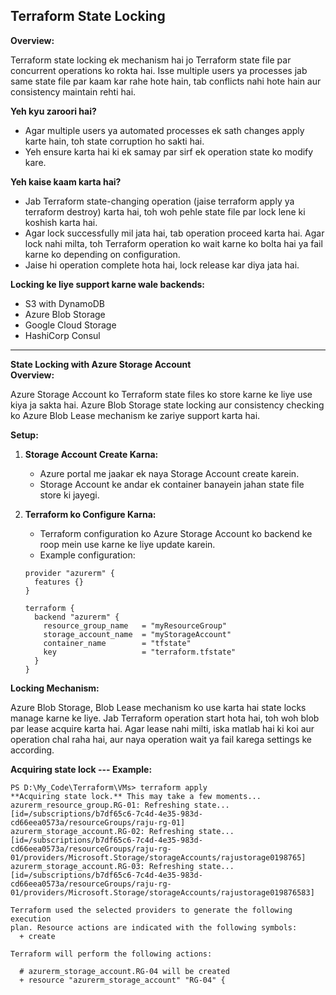 ## Terraform State Locking  

**Overview:**

Terraform state locking ek mechanism hai jo Terraform state file par concurrent operations ko rokta hai. Isse multiple users ya processes jab same state file par kaam kar rahe hote hain, tab conflicts nahi hote hain aur consistency maintain rehti hai.

**Yeh kyu zaroori hai?**

- Agar multiple users ya automated processes ek sath changes apply karte hain, toh state corruption ho sakti hai.
- Yeh ensure karta hai ki ek samay par sirf ek operation state ko modify kare.

**Yeh kaise kaam karta hai?**

- Jab Terraform state-changing operation (jaise terraform apply ya terraform destroy) karta hai, toh woh pehle state file par lock lene ki koshish karta hai.
- Agar lock successfully mil jata hai, tab operation proceed karta hai. Agar lock nahi milta, toh Terraform operation ko wait karne ko bolta hai ya fail karne ko depending on configuration.
- Jaise hi operation complete hota hai, lock release kar diya jata hai.

**Locking ke liye support karne wale backends:**

- S3 with DynamoDB
- Azure Blob Storage
- Google Cloud Storage
- HashiCorp Consul

---

**State Locking with Azure Storage Account**  
**Overview:**

Azure Storage Account ko Terraform state files ko store karne ke liye use kiya ja sakta hai. Azure Blob Storage state locking aur consistency checking ko Azure Blob Lease mechanism ke zariye support karta hai.

**Setup:**

1. **Storage Account Create Karna:**
   - Azure portal me jaakar ek naya Storage Account create karein.
   - Storage Account ke andar ek container banayein jahan state file store ki jayegi.

2. **Terraform ko Configure Karna:**
   - Terraform configuration ko Azure Storage Account ko backend ke roop mein use karne ke liye update karein.
   - Example configuration:

   ```hcl
   provider "azurerm" {
     features {}
   }

   terraform {
     backend "azurerm" {
       resource_group_name   = "myResourceGroup"
       storage_account_name  = "myStorageAccount"
       container_name        = "tfstate"
       key                   = "terraform.tfstate"
     }
   }
   ```

**Locking Mechanism:**

Azure Blob Storage, Blob Lease mechanism ko use karta hai state locks manage karne ke liye. Jab Terraform operation start hota hai, toh woh blob par lease acquire karta hai. Agar lease nahi milti, iska matlab hai ki koi aur operation chal raha hai, aur naya operation wait ya fail karega settings ke according.

**Acquiring state lock --- Example:**
```
PS D:\My_Code\Terraform\VMs> terraform apply
**Acquiring state lock.** This may take a few moments...
azurerm_resource_group.RG-01: Refreshing state... [id=/subscriptions/b7df65c6-7c4d-4e35-983d-cd66eea0573a/resourceGroups/raju-rg-01]
azurerm_storage_account.RG-02: Refreshing state... [id=/subscriptions/b7df65c6-7c4d-4e35-983d-cd66eea0573a/resourceGroups/raju-rg-01/providers/Microsoft.Storage/storageAccounts/rajustorage0198765]
azurerm_storage_account.RG-03: Refreshing state... [id=/subscriptions/b7df65c6-7c4d-4e35-983d-cd66eea0573a/resourceGroups/raju-rg-01/providers/Microsoft.Storage/storageAccounts/rajustorage019876583]

Terraform used the selected providers to generate the following execution     
plan. Resource actions are indicated with the following symbols:
  + create

Terraform will perform the following actions:

  # azurerm_storage_account.RG-04 will be created
  + resource "azurerm_storage_account" "RG-04" {
```


